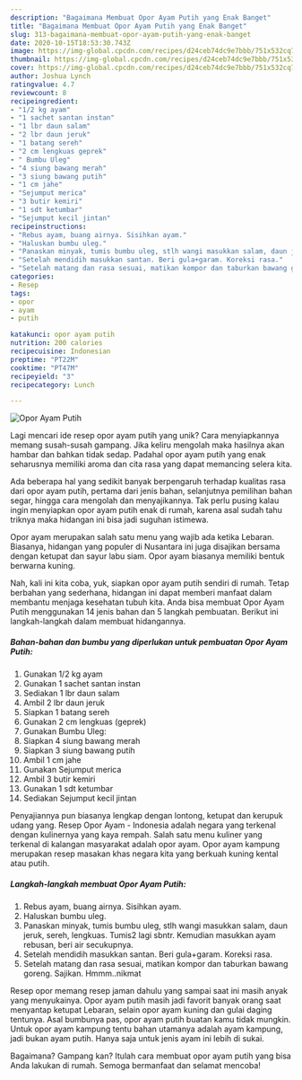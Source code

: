 ```yaml
---
description: "Bagaimana Membuat Opor Ayam Putih yang Enak Banget"
title: "Bagaimana Membuat Opor Ayam Putih yang Enak Banget"
slug: 313-bagaimana-membuat-opor-ayam-putih-yang-enak-banget
date: 2020-10-15T18:53:30.743Z
image: https://img-global.cpcdn.com/recipes/d24ceb74dc9e7bbb/751x532cq70/opor-ayam-putih-foto-resep-utama.jpg
thumbnail: https://img-global.cpcdn.com/recipes/d24ceb74dc9e7bbb/751x532cq70/opor-ayam-putih-foto-resep-utama.jpg
cover: https://img-global.cpcdn.com/recipes/d24ceb74dc9e7bbb/751x532cq70/opor-ayam-putih-foto-resep-utama.jpg
author: Joshua Lynch
ratingvalue: 4.7
reviewcount: 8
recipeingredient:
- "1/2 kg ayam"
- "1 sachet santan instan"
- "1 lbr daun salam"
- "2 lbr daun jeruk"
- "1 batang sereh"
- "2 cm lengkuas geprek"
- " Bumbu Uleg"
- "4 siung bawang merah"
- "3 siung bawang putih"
- "1 cm jahe"
- "Sejumput merica"
- "3 butir kemiri"
- "1 sdt ketumbar"
- "Sejumput kecil jintan"
recipeinstructions:
- "Rebus ayam, buang airnya. Sisihkan ayam."
- "Haluskan bumbu uleg."
- "Panaskan minyak, tumis bumbu uleg, stlh wangi masukkan salam, daun jeruk, sereh, lengkuas. Tumis2 lagi sbntr. Kemudian masukkan ayam rebusan, beri air secukupnya."
- "Setelah mendidih masukkan santan. Beri gula+garam. Koreksi rasa."
- "Setelah matang dan rasa sesuai, matikan kompor dan taburkan bawang goreng. Sajikan. Hmmm..nikmat"
categories:
- Resep
tags:
- opor
- ayam
- putih

katakunci: opor ayam putih 
nutrition: 200 calories
recipecuisine: Indonesian
preptime: "PT22M"
cooktime: "PT47M"
recipeyield: "3"
recipecategory: Lunch

---
```



![Opor Ayam Putih](https://img-global.cpcdn.com/recipes/d24ceb74dc9e7bbb/751x532cq70/opor-ayam-putih-foto-resep-utama.jpg)

Lagi mencari ide resep opor ayam putih yang unik? Cara menyiapkannya memang susah-susah gampang. Jika keliru mengolah maka hasilnya akan hambar dan bahkan tidak sedap. Padahal opor ayam putih yang enak seharusnya memiliki aroma dan cita rasa yang dapat memancing selera kita.

Ada beberapa hal yang sedikit banyak berpengaruh terhadap kualitas rasa dari opor ayam putih, pertama dari jenis bahan, selanjutnya pemilihan bahan segar, hingga cara mengolah dan menyajikannya. Tak perlu pusing kalau ingin menyiapkan opor ayam putih enak di rumah, karena asal sudah tahu triknya maka hidangan ini bisa jadi suguhan istimewa.

Opor ayam merupakan salah satu menu yang wajib ada ketika Lebaran. Biasanya, hidangan yang populer di Nusantara ini juga disajikan bersama dengan ketupat dan sayur labu siam. Opor ayam biasanya memiliki bentuk berwarna kuning.


Nah, kali ini kita coba, yuk, siapkan opor ayam putih sendiri di rumah. Tetap berbahan yang sederhana, hidangan ini dapat memberi manfaat dalam membantu menjaga kesehatan tubuh kita. Anda bisa membuat Opor Ayam Putih menggunakan 14 jenis bahan dan 5 langkah pembuatan. Berikut ini langkah-langkah dalam membuat hidangannya.

<!--inarticleads1-->

##### Bahan-bahan dan bumbu yang diperlukan untuk pembuatan Opor Ayam Putih:

1. Gunakan 1/2 kg ayam
1. Gunakan 1 sachet santan instan
1. Sediakan 1 lbr daun salam
1. Ambil 2 lbr daun jeruk
1. Siapkan 1 batang sereh
1. Gunakan 2 cm lengkuas (geprek)
1. Gunakan  Bumbu Uleg:
1. Siapkan 4 siung bawang merah
1. Siapkan 3 siung bawang putih
1. Ambil 1 cm jahe
1. Gunakan Sejumput merica
1. Ambil 3 butir kemiri
1. Gunakan 1 sdt ketumbar
1. Sediakan Sejumput kecil jintan


Penyajiannya pun biasanya lengkap dengan lontong, ketupat dan kerupuk udang yang. Resep Opor Ayam - Indonesia adalah negara yang terkenal dengan kulinernya yang kaya rempah. Salah satu menu kuliner yang terkenal di kalangan masyarakat adalah opor ayam. Opor ayam kampung merupakan resep masakan khas negara kita yang berkuah kuning kental atau putih. 

<!--inarticleads2-->

##### Langkah-langkah membuat Opor Ayam Putih:

1. Rebus ayam, buang airnya. Sisihkan ayam.
1. Haluskan bumbu uleg.
1. Panaskan minyak, tumis bumbu uleg, stlh wangi masukkan salam, daun jeruk, sereh, lengkuas. Tumis2 lagi sbntr. Kemudian masukkan ayam rebusan, beri air secukupnya.
1. Setelah mendidih masukkan santan. Beri gula+garam. Koreksi rasa.
1. Setelah matang dan rasa sesuai, matikan kompor dan taburkan bawang goreng. Sajikan. Hmmm..nikmat


Resep opor memang resep jaman dahulu yang sampai saat ini masih anyak yang menyukainya. Opor ayam putih masih jadi favorit banyak orang saat menyantap ketupat Lebaran, selain opor ayam kuning dan gulai daging tentunya. Asal bumbunya pas, opor ayam putih buatan kamu tidak mungkin. Untuk opor ayam kampung tentu bahan utamanya adalah ayam kampung, jadi bukan ayam putih. Hanya saja untuk jenis ayam ini lebih di sukai. 

Bagaimana? Gampang kan? Itulah cara membuat opor ayam putih yang bisa Anda lakukan di rumah. Semoga bermanfaat dan selamat mencoba!
